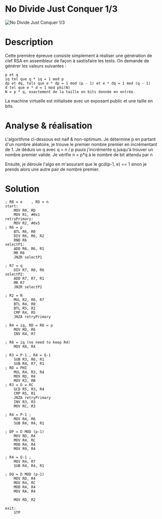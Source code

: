 # No Divide Just Conquer 1/3

![No Divide Just Conquer 1/3](https://hackropole.fr/fr/challenges/hardware/fcsc2025-hardware-no-divide-just-conquer-1/) 


# Description
Cette première épreuve consiste simplement à réaliser une génération de clef RSA en assembleur de façon à sastisfaire les tests. On demande de générer les valeurs suivantes :

    p et q
    iq tel que q * iq = 1 mod p
    dp et dq, tels que e * dp = 1 mod (p - 1) et e * dq = 1 mod (q - 1)
    d tel que e * d = 1 mod phi(N)
    N = p * q, exactement de la taille en bits donnée en entrée.

La machine virtuelle est initialisée avec un exposant public et une taille en bits.


# Analyse & réalisation
L'algorithme ci-dessous est naif & non-optimum.
Je détermine p en partant d'un nombre aléatoire, je trouve le premier nombre premier en incrémentant de 1.
Je déduis un q avec q = n / p puuis j'incrémente q jusqu'à trouver un nombre premier valide.
Je vérifie n = p*q à le nombre de bit attendu par n

Ensuite, je déroule l'algo en m'assurant que le gcd(p-1, e) == 1 sinon je prends alors une autre pair de nombre premier.

# Solution
```
; RB = e    , RD = n 
start:      
    MOV R0, RD
    MOV R1, #0x1
retryPrimary:
    MOV R2, #0x5    
; R6 = p
    BTL R6, R0
    DIV R6, R6, R2
    RND R6
selectP1:
    ADD R6, R6, R1
    MR R6
    JNZR selectP1

; R7 = q
    DIV R7, R0, R6
selectP2:
    ADD R7, R7, R1
    MR R7
    JNZR selectP2

; R2 = N
    MUL R2, R6, R7
    BTL R4, R0
    BTL R5, R2
    CMP R4, R5 
    JNZA retryPrimary

; R4 = iq, RD = R6 = p    
    MOV RD, R6
    INV R4, R7        
     
; R8 = iq (no need to keep R4)    
    MOV R8, R4

; R3 = P-1 , R4 = Q-1    
    SUB R3, R6, R1        
    SUB R4, R7, R1    
; RD = PHI
    MUL R4, R3, R4
    MOV RD, R4
    MOV R3, RB    
; R3 = D = RC
    GCD R5, R3, R4
    CMP R5, R1
    JNZA retryPrimary
    INV R3, R3    
    MOV RC, R3
    
; R4 = P-1 ; 
    MOV R4, R6
    SUB R4, R4, R1    

; DP = D MOD (p-1)       
    MOV RD, R4
    MOV R4, RC
    MOD R4, R4
    MOV R9, R4

; R4 = Q-1 ; 
    MOV R4, R7
    SUB R4, R4, R1    

; DQ = D MOD (p-1)       
    MOV RD, R4
    MOV R4, RC
    MOD R4, R4
    MOV RA, R4

    MOV RD, R2

exit:
    STP
```